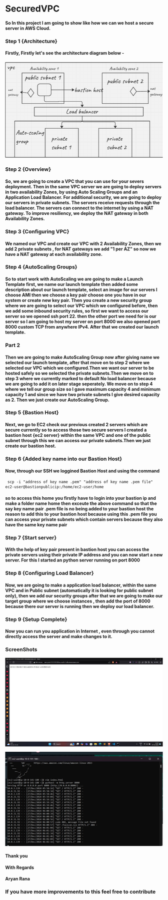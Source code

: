 # SecuredVPC

#### So In this project I am going to show like how we can we host a secure server in AWS Cloud.

### Step 1 {Architecture}

#### Firstly, Firstly let's see the architecture diagram below -

![alt text](image.png)

### Step 2 {Overview}

#### So, we are going to create a VPC that you can use for your severs deployment. Then in the same VPC server we are going to deploy servers in two availability Zones, by using Auto Scaling Groups and an Application Load Balancer. For additional security, we are going to deploy our servers in private subnets. The servers receive requests through the load balancer. The servers can connect to the internet by using a NAT gateway. To improve resiliency, we deploy the NAT gateway in both Availability Zones.

### Step 3 {Configuring VPC}

#### We named our VPC and create our VPC with 2 Availability Zones, then we add 2 private subnets , for NAT gateways we add "1 per AZ" so now we have a NAT gateway at each availability zone.

### Step 4 {AutoScaling Groups}

#### So to start work with AutoScaling we are going to make a Launch Template first, we name our launch template then added some description about our launch template, select an image for our servers I choose AMI then we choose a key pair choose one you have in our system or create new key pair. Then you create a new security group where we are going to select our VPC which we configured before, then we add some inbound security rules, so first we want to access our server so we opened ssh port 22. then the other port we need for is our server so I am going to host my server on port 8000 we also opened port 8000 custom TCP from anywhere IPv4. After that we created our launch template.

### Part 2

#### Then we are going to make AutoScaling Group now after giving name we selected our launch template, after that move on to step 2 where we selected our VPC which we configured.Then we want our server to be hosted safely so we selected the private subnets.Then we move on to step 3 where we currently marked to default No load balancer because we are going to add it on later stage seperately. We move on to step 4 where we tell our group size so I gave maximum capacity 4 and minimum capacity 1 and since we have two private subnets I give desired capacity as 2. Then we just create our AutoScaling Group.

### Step 5 {Bastion Host}

#### Next, we go to EC2 check our previous created 2 servers which are secure currently so to access those two secure servers I created a bastion host {ec2 server} within the same VPC and one of the public subnet through this we can access our private subnets.Then we just create our bastion host.

### Step 6 {Added key name into our Bastion Host}

#### Now, through our SSH we loggined Bastion Host and using the command

```
 scp -i "address of key name .pem" "address of key name .pem file" ec2-user@bastionpublicip:/home/ec2-user/home
```

#### so to access this home you firstly have to login into your bastion ip and make a folder name home then exceute the above command so that the say key name pair .pem file is no being added to your bastion host the reason to add this to your bastion host because using this .pem file you can access your private subnets which contain servers because they also have the same key name pair

### Step 7 {Start server}

#### With the help of key pair present in bastion host you can access the private servers using their private IP address and you can now start a new server. For this I started an python server running on port 8000

### Step 8 {Configuring Load Balancer}

#### Now, we are going to make a application load balancer, within the same VPC and in Public subnet (automatically it is looking for public subnet only), then we add our security groups after that we are going to make our target group where we choose instances , then add the port of 8000 because there our server is running then we deploy our load balancer.

### Step 9 {Setup Complete}

#### Now you can run you application in Internet , even through you cannot directly access the server and make changes to it.

### ScreenShots

![alt text](ec2.jpeg)

![alt text](server.jpeg)

#### Thank you

#### With Regards

#### Aryan Rana

### If you have more improvements to this feel free to contribute
